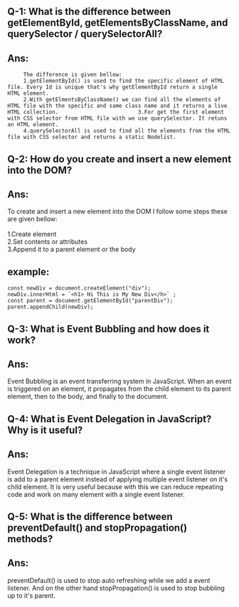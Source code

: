## Q-1: What is the difference between getElementById, getElementsByClassName, and querySelector / querySelectorAll?

## Ans:<br>
         The difference is given bellow: 
         1.getElementById() is used to find the specific element of HTML file. Every Id is unique that's why getElementById return a single HTML element. 
         2.With getElmentsByClassName() we can find all the elements of HTML file with the specific and same class name and it returns a live HTML collection.                         3.For get the first element with CSS selector from HTML file with we use querySelector. It retuns an HTML element. 
         4.querySelectorAll is used to find all the elements from the HTML file with CSS selector and returns a static Nodelist.

## Q-2: How do you create and insert a new element into the DOM?

## Ans:<br>
To create and insert a new element into the DOM I follow some steps these are given bellow: <br> <br>
       1.Create element <br>
       2.Set contents or attributes <br>
       3.Append it to a parent element or the body<br>

## example:
    const newDiv = document.createElement("div"); 
    newDiv.innerHtml = `<h1> Hi This is My New Div</h>` ; 
    const parent = document.getElementById("parentDiv"); 
    parent.appendChild(newDiv);

## Q-3: What is Event Bubbling and how does it work? 

## Ans:<br>
Event Bubbling is an event transferring system in JavaScript. When an event is triggered on an element, it propagates from the child element to its parent element, then to the body, and finally to the document.

## Q-4: What is Event Delegation in JavaScript? Why is it useful? 

## Ans:<br>
Event Delegation is a technique in JavaScript where a single event listener is add to a parent element instead of applying multiple event listener on it's child element. It is very useful because with this we can reduce repeating code and work on many element with a single event listener.

## Q-5: What is the difference between preventDefault() and stopPropagation() methods? 

## Ans:<br>
preventDefault() is used to stop auto refreshing while we add a event listener. And on the other hand stopPropagation() is used to stop bubbling up to it's parent.
